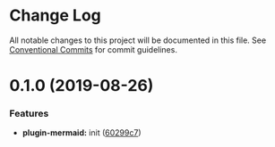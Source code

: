 # Change Log

All notable changes to this project will be documented in this file.
See [Conventional Commits](https://conventionalcommits.org) for commit guidelines.

# 0.1.0 (2019-08-26)


### Features

* **plugin-mermaid:** init ([60299c7](https://github.com/evillt/saika/commit/60299c7))
